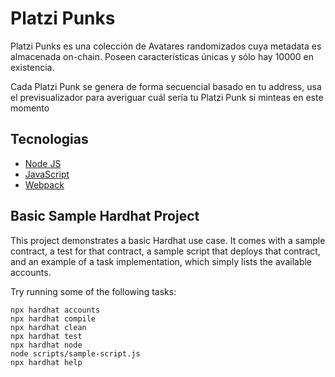 # Platzi Punks

Platzi Punks es una colección de Avatares randomizados cuya metadata es almacenada on-chain. Poseen características únicas y sólo hay 10000 en existencia.

Cada Platzi Punk se genera de forma secuencial basado en tu address, usa el previsualizador para averiguar cuál sería tu Platzi Punk si minteas en este momento


## Tecnologias

 - [Node JS](https://nodejs.org/es/)
 - [JavaScript](https://developer.mozilla.org/es/docs/Web/JavaScript)
 - [Webpack](https://webpack.js.org/)


## Basic Sample Hardhat Project

This project demonstrates a basic Hardhat use case. It comes with a sample contract, a test for that contract, a sample script that deploys that contract, and an example of a task implementation, which simply lists the available accounts.

Try running some of the following tasks:

```shell
npx hardhat accounts
npx hardhat compile
npx hardhat clean
npx hardhat test
npx hardhat node
node scripts/sample-script.js
npx hardhat help
```
